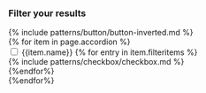 <link href="https://fonts.googleapis.com/css?family=Montserrat:200,300,400,500,700,900|Ubuntu:400,500,700" rel="stylesheet">
<link href='https://fonts.googleapis.com/css?family=Lora' rel='stylesheet'>
<div class="clear__filters">
    <h3 id="filter__results">Filter your results</h4>
    <div id="clear__filters">
        {% include patterns/button/button-inverted.md %}
    </div>
</div>
<div class="accordion">
    {% for item in page.accordion %}
    <div class="accordion__section">
        <input type="checkbox" name="filter_accordion" id="{{item.name}}" class="accordion__input">
        <label for="{{item.name}}" class="accordion__label">{{item.name}}</label>
        {% for entry in item.filteritems %}
        <div class="accordion__content">
            <div class="checkbox">
                {% include patterns/checkbox/checkbox.md %}
            </div>
        </div>
        {%endfor%}
    </div>
    {%endfor%}
</div>